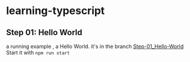 # learning-typescript

## Step 01: Hello World
a running example , a Hello World.
it's in the branch [Step-01_Hello-World](https://github.com/joergi/learning-typescript/tree/Step-01_Hello-World)    
Start it with  `npm run start`
